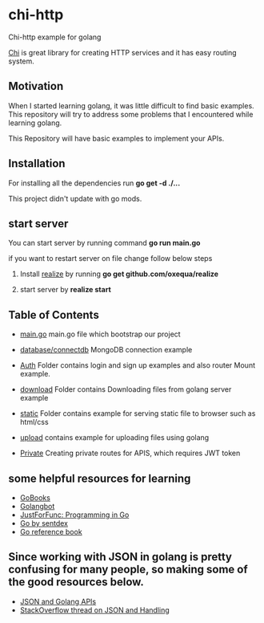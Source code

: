 # chi-http

Chi-http example for golang

[Chi](https://github.com/go-chi/chi) is great library for creating HTTP services and it has easy routing system.

## Motivation

When I started learning golang, it was little difficult to find basic examples.
This repository will try to address some problems that I encountered while learning golang.

This Repository will have basic examples to implement your APIs.

## Installation

For installing all the dependencies run **go get -d ./...**

This project didn't update with go mods.

## start server

You can start server by running command **go run main.go**

if you want to restart server on file change follow below steps

1. Install [realize](https://github.com/oxequa/realize) by running **go get github.com/oxequa/realize**

2. start server by **realize start**

## Table of Contents
* [main.go](https://github.com/saiumesh535/chi-http/blob/master/main.go)
main.go file which bootstrap our project

* [database/connectdb](https://github.com/saiumesh535/chi-http/blob/master/database/connectdb.go)
MongoDB connection example

* [Auth](https://github.com/saiumesh535/chi-http/tree/master/auth)
Folder contains login and sign up examples and also router Mount example.

* [download](https://github.com/saiumesh535/chi-http/blob/master/download/main.go)
Folder contains Downloading files from golang server example

* [static](https://github.com/saiumesh535/chi-http/blob/master/static/main.go)
Folder contains example for serving static file to browser such as html/css

* [upload](https://github.com/saiumesh535/chi-http/tree/master/upload) contains example for uploading files using golang

* [Private](https://github.com/saiumesh535/chi-http/tree/master/private)
Creating private routes for APIS, which requires JWT token

## some helpful resources for learning

* [GoBooks](https://github.com/dariubs/GoBooks)
* [Golangbot](https://golangbot.com/)
* [JustForFunc: Programming in Go](https://www.youtube.com/channel/UC_BzFbxG2za3bp5NRRRXJSw/featured)
* [Go by sentdex](https://www.youtube.com/watch?v=G3PvTWRIhZA)
* [Go reference book](https://astaxie.gitbooks.io/build-web-application-with-golang/content/en/preface.html)

## Since working with JSON in golang is pretty confusing for many people, so making some of the good resources below.

* [JSON and Golang APIs](https://github.com/corylanou/tns-restful-json-api)
* [StackOverflow thread on JSON and Handling](https://stackoverflow.com/questions/15672556/handling-json-post-request-in-go)
